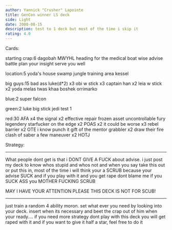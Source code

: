 ```yaml
---
author: Yannick "Crusher" Lapointe
title: GenCon winner LS deck
side: Light
date: 2000-08-15
description: test to 1 deck but most of the time i skip it
rating: 4.0
---
```

Cards: 

starting crap:6
dagobah
MWYHL
heading for the medical boat
wise advise
battle plan
your insight serve you well

location:5
yoda's house
swamp
jungle
training area
kessel

big guys:15
bad ass luke(d*2) x3
obi w stick x3
captain han x2
leia w stick x2
yoda
melas
twas khaa
boshek
orrimarko

blue:2
super falcon

green:2
luke big stick
jedi test 1

red:30
AFA x4
the signal x2
effective repair
frozen asset
uncontrollable fury
legendery starfucker
on the edge x2
POAS x2
it could be worse x3
rebel barrier x2
OTE
i know
punch it
gift of the mentor
grabbler x2
draw their fire
clash of saber
a few maneuver x2
HOTJ


Strategy: 

___________________________________________________________
What people dont get is that i DONT GIVE A FUCK about advise. i  just post
my deck to know whos stupid and whos not and when you say take this out
or put this in, most of the time i will think your a SCRUB because your advise
SUCK and if you play with it and you get rape dont blame me if you
 SUCK ASS you MOTHER FUCKING SCRUB

MAY I HAVE YOUR ATTENTION PLEASE THIS DECK IS NOT FOR SCUB!
___________________________________________________________
just train a random 4 ability moron.
set what ever you need by looking into your deck.
insert when its necessary and beet the crap out
of him when your ready....
if you need more strategy dont play with this deck you will get raped with it
and if you want to give it half a star, feel free to do it
